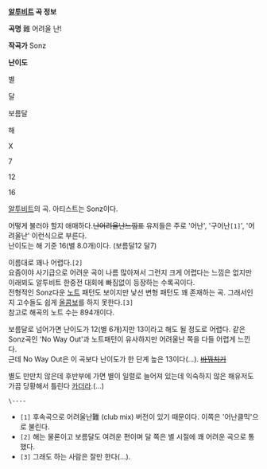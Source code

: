 **[알투비트](%EC%95%8C%ED%88%AC%EB%B9%84%ED%8A%B8.md) 곡 정보**

**곡명**
難 어려울 난!

**작곡가**
Sonz

**난이도**

별

달

보름달

해

X

7

12

16

  
[알투비트](%EC%95%8C%ED%88%AC%EB%B9%84%ED%8A%B8.md)의 곡. 아티스트는 Sonz이다.

어떻게 불러야 할지 애매하다.<del>난어려울난느낌표</del> 유저들은 주로 '어난', '구어난`[1]`', '어려울난' 이런식으로
부른다.  
난이도는 해 기준 16(별 8.0개)이다. (보름달12 달7)

이름대로 꽤나 어렵다.`[2]`  
요즘이야 사기급으로 어려운 곡이 나름 많아져서 그런지 크게 어렵다는 느낌은 없지만 이래뵈도 알투비트 한중전 대회에 빠짐없이 등장하는
수록곡이다.  
전형적인 Sonz다운 [노트](%EB%85%B8%ED%8A%B8.md) 패턴도 보이지만 낯선 변형 패턴도 꽤 존재하는 곡. 그래서인지
고수들도 쉽게 [올콤보](%EC%98%AC%EC%BD%A4%EB%B3%B4.md)를 하지 못한다.`[3]`  
참고로 해곡의 노트 수는 894개이다.

보름달로 넘어가면 난이도가 12(별 6개)지만 13이라고 해도 될 정도로 어렵다. 같은 Sonz곡인 'No Way Out'과 노트패턴이
유사하지만 어려울난 쪽을 다들 어렵게 느낀다.  
근데 No Way Out은 이 곡보다 난이도가 한 단계 높은 13이다(...).
<del>[바꿔치기](%EB%B0%94%EA%BF%94%EC%B9%98%EA%B8%B0.md)</del>

별도 만만치 않은데 후반부에 가면 별이 일렬로 늘어져 있는데 익숙하지 않은 해유저도 가끔 당황해서 틀린다
[카더라](%EC%B9%B4%EB%8D%94%EB%9D%BC.md).(...)

`\----`

  * `[1]` 후속곡으로 어려울난難 (club mix) 버전이 있기 때문이다. 이쪽은 '어난클믹'으로 불린다.
  * `[2]` 해는 물론이고 보름달도 여려운 편이며 달 쪽은 별 시절에 꽤 어려운 곡으로 통했다.
  * `[3]` 그래도 하는 사람은 잘만 한다(...).

